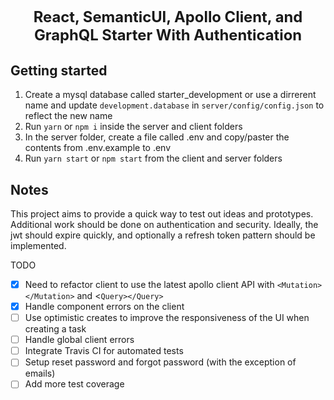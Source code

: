 <h1 align="center" style="font-size: 1.7em;"><strong>React, SemanticUI, Apollo Client, and GraphQL Starter With Authentication</strong></h1>

## Getting started

1.  Create a mysql database called starter_development or use a dirrerent name and update `development.database` in `server/config/config.json` to reflect the new name
2.  Run `yarn` or `npm i` inside the server and client folders
3.  In the server folder, create a file called .env and copy/paster the contents from .env.example to .env
4.  Run `yarn start` or `npm start` from the client and server folders

## Notes

This project aims to provide a quick way to test out ideas and prototypes. Additional work should be done on authentication and security. Ideally, the jwt should expire quickly, and optionally a refresh token pattern should be implemented.

TODO

- [x] Need to refactor client to use the latest apollo client API with `<Mutation></Mutation>` and <`Query></Query>`
- [x] Handle component errors on the client
- [ ] Use optimistic creates to improve the responsiveness of the UI when creating a task
- [ ] Handle global client errors
- [ ] Integrate Travis CI for automated tests
- [ ] Setup reset password and forgot password (with the exception of emails)
- [ ] Add more test coverage
